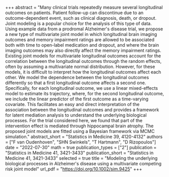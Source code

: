 +++
abstract = "Many clinical trials repeatedly measure several longitudinal outcomes on patients. Patient follow-up can discontinue due to an outcome-dependent event, such as clinical diagnosis, death, or dropout. Joint modeling is a popular choice for the analysis of this type of data. Using example data from a prodromal Alzheimer's disease trial, we propose a new type of multivariate joint model in which longitudinal brain imaging outcomes and memory impairment ratings are allowed to be associated both with time to open-label medication and dropout, and where the brain imaging outcomes may also directly affect the memory impairment ratings. Existing joint models for multivariate longitudinal outcomes account for the correlation between the longitudinal outcomes through the random effects, often by assuming a multivariate normal distribution. However, for these models, it is difficult to interpret how the longitudinal outcomes affect each other. We model the dependence between the longitudinal outcomes differently so that a first longitudinal outcome affects a second one. Specifically, for each longitudinal outcome, we use a linear mixed-effects model to estimate its trajectory, where, for the second longitudinal outcome, we include the linear predictor of the first outcome as a time-varying covariate. This facilitates an easy and direct interpretation of the association between the longitudinal outcomes and provides a framework for latent mediation analysis to understand the underlying biological processes. For the trial considered here, we found that part of the intervention effect is mediated through hippocampal brain atrophy. The proposed joint models are fitted using a Bayesian framework via MCMC simulation."
abstract_short = "Statistics in Medicine 39, 4120-4132"
authors = ["F van Oudenhoven", "SHN Swinkels", "T Hartmann", "D Rizopoulos"]
date = "2022-07-30"
math = true
publication_types = ["2"]
publication = "Statistics in Medicine 41, 3421-3433"
publication_short = "Statistics in Medicine 41, 3421-3433"
selected = true
title = "Modeling the underlying biological processes in Alzheimer's disease using a multivariate competing risk joint model"
url_pdf = "https://doi.org/10.1002/sim.9425"
+++